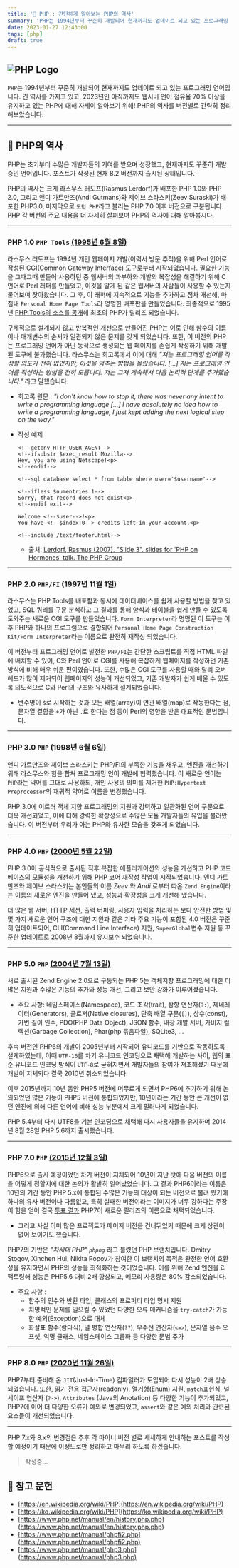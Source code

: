 ```yaml
---
title: '🐘 PHP : 간단하게 알아보는 PHP의 역사'
summary: 'PHP는 1994년부터 꾸준히 개발되어 현재까지도 업데이트 되고 있는 프로그래밍 언어입니다. 이러한 PHP의 역사를 버전별로 간략히 정리해본 글입니다.'
date: 2023-01-27 12:43:00
tags: [php]
draft: true
---
```


## **![PHP Logo](/img/php/php-logo.png)**

`PHP`는 1994년부터 꾸준히 개발되어 현재까지도 업데이트 되고 있는 프로그래밍 언어입니다.
긴 역사를 가지고 있고, 2023년인 아직까지도 웹서버 언어 점유율 70% 이상을 유지하고 있는 PHP에 대해 자세이 알아보기 위해!
PHP의 역사를 버전별로 간략히 정리해보았습니다.

---

## 📜 PHP의 역사

PHP는 초기부터 수많은 개발자들의 기여를 받으며 성장했고, 현재까지도 꾸준히 개발 중인 언어입니다. 포스트가 작성된 현재 8.2 버전까지 출시된 상태입니다.

PHP의 역사는 크게 라스무스 러도프(Rasmus Lerdorf)가 배포한 PHP 1.0와 PHP 2.0,
그리고 앤디 가트만즈(Andi Gutmans)와 제이브 스라스키(Zeev Suraski)가 배포한 PHP3.0,
마지막으로 `모던 PHP`라고 불리는 PHP 7.0 이후 버전으로 구분됩니다. PHP 각 버전의 주요 내용을 더 자세히 살펴보며 PHP의 역사에 대해 알아봅시다.

---

### PHP 1.0 `PHP Tools` [(1995년 6월 8일)](https://groups.google.com/g/comp.infosystems.www.authoring.cgi/c/PyJ25gZ6z7A/m/M9FkTUVDfcwJ?pli=1)

라스무스 러도프는 1994년 개인 웹페이지 개발(이력서 방문 추적)을 위해 Perl 언어로 작성된 CGI(Common Gateway Interface) 도구로부터 시작되었습니다.
필요한 기능을 그때그때 만들어 사용하던 중 웹서버의 과부하와 개발의 복잡성을 해결하기 위해 C언어로 Perl 래퍼를 만들었고, 이것을 알게 된 같은 웹서버의 사람들이 사용할 수 있는지 물어보며 찾아왔습니다.
그 후, 이 래퍼에 지속적으로 기능을 추가하고 점차 개선해, 마침내 `Personal Home Page Tools`라 명명한 배포판을 만들었습니다.
최종적으로 1995년 [PHP Tools의 소스를 공개](http://groups.google.com/group/comp.infosystems.www.authoring.cgi/msg/cc7d43454d64d133)해 최초의 PHP가 릴리즈 되었습니다.

구체적으로 설계되지 않고 반복적인 개선으로 만들어진 PHP는 이로 인해 함수의 이름이나 매개변수의 순서가 일관되지 않은 문제를 갖게 되었습니다.
또한, 이 버전의 PHP는 프로그래밍 언어가 아닌 동적으로 생성되는 웹 페이지를 손쉽게 작성하기 위해 개발된 도구에 불과했습니다.
라스무스는 회고록에서 이에 대해 _"저는 프로그래밍 언어를 작성할 의도가 전혀 없었지만, 이것을 멈추는 방법을 몰랐습니다. [...] 저는 프로그래밍 언어를 작성하는 방법을 전혀 모릅니다. 저는 그저 계속해서 다음 논리적 단계를 추가했습니다."_ 라고 말했습니다.

- 회고록 원문 : _"I don't know how to stop it, there was never any intent to write a programming language [...] I have absolutely no idea how to write a programming language, I just kept adding the next logical step on the way."_

- 작성 예제

  ```text
  <!--getenv HTTP_USER_AGENT-->
  <!--ifsubstr $exec_result Mozilla-->
  Hey, you are using Netscape!<p>
  <!--endif-->

  <!--sql database select * from table where user='$username'-->

  <!--ifless $numentries 1-->
  Sorry, that record does not exist<p>
  <!--endif exit-->

  Welcome <!--$user-->!<p>
  You have <!--$index:0--> credits left in your account.<p>

  <!--include /text/footer.html-->
  ```

  - 출처: [Lerdorf, Rasmus (2007). "Slide 3". slides for 'PHP on Hormones' talk. The PHP Group](http://talks.php.net/show/mysql07key/3)

---

### PHP 2.0 `PHP/FI` (1997년 11월 1일)

라스무스는 PHP Tools를 배포함과 동시에 데이터베이스를 쉽게 사용할 방법을 찾고 있었고,
SQL 쿼리를 구문 분석하고 그 결과를 통해 양식과 테이블을 쉽게 만들 수 있도록 도와주는 새로운 CGI 도구를 만들었습니다.
`Form Interpreter`라 명명된 이 도구는 이후 PHP와 하나의 프로그램으로 결합되어 `Personal Home Page Construction Kit/Form Interpreter`라는 이름으로 완전히 재작성 되었습니다.

이 버전부터 프로그래밍 언어로 발전한 `PHP/FI`는 간단한 스크립트를 직접 HTML 파일에 배치할 수 있어, C와 Perl 언어로 CGI를 사용해 복잡하게 웹페이지를 작성하던 기존 방식에 비해 매우 쉬운 편이였습니다.
또한, 수많은 CGI 도구를 사용할 때와 달리 오버헤드가 많이 제거되어 웹페이지의 성능이 개선되었고, 기존 개발자가 쉽게 배울 수 있도록 의도적으로 C와 Perl의 구조와 유사하게 설계되었습니다.

- 변수명이 `$`로 시작하는 것과 모든 배열(array)이 연관 배열(map)로 작동한다는 점,
  문자열 결합을 `+`가 아닌 `.`로 한다는 점 등이 Perl의 영향을 받은 대표적인 문법입니다.

---

### PHP 3.0 `PHP` (1998년 6월 6일)

앤디 가트만즈와 제이브 스라스키는 PHP/FI의 부족한 기능을 채우고, 엔진을 개선하기 위해 라스무스와 힘을 합쳐 프로그래밍 언어 개발에 협력했습니다.
이 새로운 언어는 `PHP`라는 약어를 그대로 사용하되, 개인 사용의 의미를 제거한 `PHP:Hypertext Preprocessor`의 재귀적 약어로 이름을 변경했습니다.

PHP 3.0에 이르러 객체 지향 프로그래밍의 지원과 강력하고 일관화된 언어 구문으로 더욱 개선되었고, 이에 더해 강력한 확장성으로 수많은 모듈 개발자들의 유입을 불러왔습니다.
이 버전부터 우리가 아는 PHP와 유사한 모습을 갖추게 되었습니다.

---

### PHP 4.0 `PHP` [(2000년 5월 22일)](https://news-web.php.net/php.announce/22)

PHP 3.0이 공식적으로 출시된 직후 복잡한 애플리케이션의 성능을 개선하고 PHP 코드 베이스의 모듈성을 개선하기 위해 PHP 코어 재작성 작업이 시작되었습니다.
앤디 가트만즈와 제이브 스라스키는 본인들의 이름 _Zeev_ 와 _Andi_ 로부터 따온 `Zend Engine`이라는 이름의 새로운 엔진을 만들어 냈고, 성능과 확장성을 크게 개선해 냈습니다.

더 많은 웹 서버, HTTP 세션, 출력 버퍼링, 사용자 입력을 처리하는 보다 안전한 방법 및 몇 가지 새로운 언어 구조에 대한 지원과 같은 기타 주요 기능이 포함된 4.0 버전은 꾸준히 업데이트되어,
CLI(Command Line Interface) 지원, `SuperGlobal`변수 지원 등 꾸준한 업데이트로 2008년 8월까지 유지보수 되었습니다.

---

### PHP 5.0 `PHP` [(2004년 7월 13일)](https://news-web.php.net/php.announce/50)

새로 출시된 Zend Engine 2.0으로 구동되는 PHP 5는 객체지향 프로그래밍에 대한 더 많은 지원과 수많은 기능의 추가와 성능 개선, 그리고 보안 강화가 이루어졌습니다.

- 주요 사항: 네임스페이스(Namespace), 코드 조각(trait), 삼항 연산자(`?:`), 제네레이터(Generators), 클로저(Native closures), 단축 배열 구문(`[]`), 상수(const),
  가변 길이 인수, PDO(PHP Data Object), JSON 함수, 내장 개발 서버, 가비지 컬렉션(Garbage Collection), Phar(php 묶음파일), SQLite3, ...

후속 버전인 PHP6의 개발이 2005년부터 시작되어 유니코드를 기반으로 작동하도록 설계하였는데, 이때 `UTF-16`를 차기 유니코드 인코딩으로 채택해 개발하는 사이,
웹의 표준 유니코드 인코딩 방식이 `UTF-8`로 굳혀지면서 개발자들의 참여가 저조해졌기 때문에 개발이 지체되다 결국 2010년 취소되었습니다.

이후 2015년까지 10년 동안 PHP5 버전에 머무르게 되면서 PHP6에 추가하기 위해 논의되었던 많은 기능이 PHP5 버전에 통합되었지만,
10년이라는 기간 동안 큰 개선이 없던 엔진에 의해 다른 언어에 비해 성능 부분에서 크게 밀려나게 되었습니다.

PHP 5.4부터 다시 UTF8을 기본 인코딩으로 채택해 다시 사용자들을 유지하며 2014년 8월 28일 PHP 5.6까지 출시했습니다.

---

### PHP 7.0 `PHP` [(2015년 12월 3일)](https://news-web.php.net/php.announce/167)

PHP6으로 출시 예정이었던 차기 버전이 지체되어 10년이 지난 탓에 다음 버전의 이름을 어떻게 정할지에 대한 논의가 활발히 일어났었습니다.
그 결과 PHP6이라는 이름은 10년의 기간 동안 PHP 5.x에 통합된 수많은 기능의 대상이 되는 버전으로 불려 왔기에 하나의 유사 버전이나 다름없고,
특히 실패한 버전이라는 이미지가 너무 강하다는 주장이 힘을 얻어 결국 [투표 결과](https://wiki.php.net/rfc/php6) PHP7이 새로운 릴리즈의 이름으로 채택되었습니다.

- 그리고 사실 이미 많은 프로젝트가 메이저 버전을 건너뛰었기 때문에 크게 상관이 없어 보이기도 했습니다.

PHP7의 기반은 _"차세대 PHP" `phpng`_ 라고 불렸던 PHP 브랜치입니다.
Dmitry Stogov, Xinchen Hui, Nikita Popov가 참여한 이 브랜치의 목적은 완전한 언어 호환성을 유지하면서 PHP의 성능을 최적화하는 것이었습니다.
이를 위해 Zend 엔진을 리팩토링해 성능은 PHP5.6 대비 2배 향상되고, 메모리 사용량은 80% 감소되었습니다.

- 주요 사항 :
  - 함수의 인수와 반환 타입, 클래스의 프로퍼티 타입 명시 지원
  - 치명적인 문제를 일으킬 수 있었던 다양한 오류 매커니즘을 `try-catch`가 가능한 예외(Exception)으로 대체
  - 화살표 함수(람다식), 널 병합 연산자(`??`), 우주선 연산자(`<=>`), 문자열 음수 오프셋, 익명 클래스, 네임스페이스 그룹화 등 다양한 문법 추가

---

### PHP 8.0 `PHP` [(2020년 11월 26일)](https://www.php.net/releases/8.0/en.php)

PHP7부터 준비해 온 `JIT`(Just-In-Time) 컴파일러가 도입되어 다시 성능이 2배 상승되었습니다.
또한, 읽기 전용 접근자(readonly), 열거형(Enum) 지원, `match`표현식, 널 세이프 연산자 (`?->`), `Attributes` (Java의 Anotation) 등 다양한 기능이 추가되었고,
PHP7에 이어 더 다양한 오류가 예외로 변경되었고, `assert`와 같은 예외 처리와 관련된 요소들이 개선되었습니다.

---

PHP 7.x와 8.x의 변경점은 추후 각 마이너 버전 별로 세세하게 안내하는 포스트를 작성할 예정이기 때문에 이정도로만 정리하고 마무리 하도록 하겠습니다.

> 작성중...

## :pushpin: 참고 문헌

- [https://en.wikipedia.org/wiki/PHP](https://en.wikipedia.org/wiki/PHP)
- [https://ko.wikipedia.org/wiki/PHP](https://ko.wikipedia.org/wiki/PHP)
- [https://www.php.net/manual/en/history.php.php](https://www.php.net/manual/en/history.php.php)
- [https://www.php.net/manual/phpfi2.php](https://www.php.net/manual/phpfi2.php)
- [https://www.php.net/manual/php3.php](https://www.php.net/manual/php3.php)
